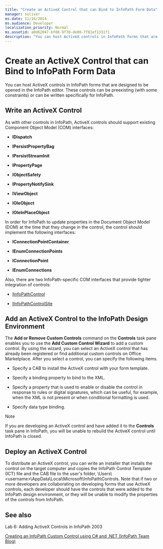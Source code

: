 ```yaml
---
title: "Create an ActiveX Control that can Bind to InfoPath Form Data"
manager: soliver
ms.date: 11/16/2014
ms.audience: Developer
localization_priority: Normal
ms.assetid: a0d62047-bf08-9f70-de00-7f81ef1331f1
description: "You can host ActiveX controls in InfoPath forms that are designed to be opened in the InfoPath editor. These controls can be preexisting (with some constraints) or can be written specifically for InfoPath."
---
```


# Create an ActiveX Control that can Bind to InfoPath Form Data

You can host ActiveX controls in InfoPath forms that are designed to be opened in the InfoPath editor. These controls can be preexisting (with some constraints) or can be written specifically for InfoPath.
  
## Write an ActiveX Control

As with other controls in InfoPath, ActiveX controls should support existing Component Object Model (COM) interfaces:
  
- **IDispatch**
    
- **IPersistPropertyBag**
    
- **IPersistStreamInit**
    
- **IPropertyPage**
    
- **IObjectSafety**
    
- **IPropertyNotifySink**
    
- **IViewObject**
    
- **IOleObject**
    
- **IOleInPlaceObject**
    
In order for InfoPath to update properties in the Document Object Model (DOM) at the time that they change in the control, the control should implement the following interfaces:
  
- **IConnectionPointContainer**
    
- **IEnumConnectionPoints**
    
- **IConnectionPoint**
    
- **IEnumConnections**
    
Also, there are two InfoPath-specific COM interfaces that provide tighter integration of controls:
  
- [IInfoPathControl](https://msdn.microsoft.com/library/bb264625.aspx)
    
- [IInfoPathControlSite](https://msdn.microsoft.com/library/bb264627.aspx)
    
## Add an ActiveX Control to the InfoPath Design Environment

The **Add or Remove Custom Controls** command on the **Controls** task pane enables you to use the **Add Custom Control Wizard** to add a custom control. By using the wizard, you can select an ActiveX control that has already been registered or find additional custom controls on Office Marketplace. After you select a control, you can specify the following items. 
  
- Specify a CAB to install the ActiveX control with your form template.
    
- Specify a binding property to bind to the XML.
    
- Specify a property that is used to enable or disable the control in response to rules or digital signatures, which can be useful, for example, when the XML is not present or when conditional formatting is used.
    
- Specify data type binding.
    
> [!NOTE]
> If you are developing an ActiveX control and have added it to the **Controls** task pane in InfoPath, you will be unable to rebuild the ActiveX control until InfoPath is closed. 
  
## Deploy an ActiveX Control

To distribute an ActiveX control, you can write an installer that installs the control on the target computer and copies the InfoPath Control Template (ICT) file and the CAB file to the user's folder, \Users\\<username\>\AppData\Local\Microsoft\InfoPath\Controls. Note that if two or more developers are collaborating on developing forms that use ActiveX controls, each developer should have the controls that were added to the InfoPath design environment, or they will be unable to modify the properties of the controls from InfoPath.
  
## See also

Lab 6: Adding ActiveX Controls in InfoPath 2003
  
[Creating an InfoPath Custom Control using C# and .NET (InfoPath Team Blog)](https://blogs.msdn.microsoft.com/infopath/2005/04/15/creating-an-infopath-custom-control-using-c-and-net/)

